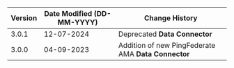 | **Version** | **Date Modified (DD-MM-YYYY)** | **Change History**                                                 |
|-------------|--------------------------------|--------------------------------------------------------------------|
| 3.0.1 	  | 12-07-2024 					   |    Deprecated **Data Connector** 									|
| 3.0.0       | 04-09-2023                     |	Addition of new PingFederate AMA **Data Connector**             | 	                                                            |  
         
                                                                                                                 
